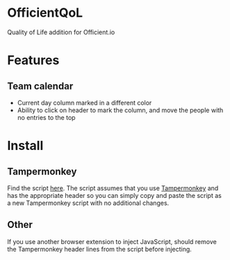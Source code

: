 # OfficientQoL
Quality of Life addition for Officient.io

# Features
## Team calendar
* Current day column marked in a different color
* Ability to click on header to mark the column, and move the people with no entries to the top

# Install
## Tampermonkey
Find the script [here](/dist/officient_qol.js).
The script assumes that you use [Tampermonkey](https://www.tampermonkey.net/) and has the appropriate header so you can simply copy and paste the script as a new Tampermonkey script with no additional changes.

## Other
If you use another browser extension to inject JavaScript, should remove the Tampermonkey header lines from the script before injecting.
